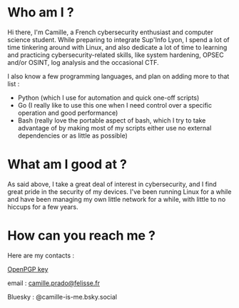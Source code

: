 # Who am I ?
Hi there, I'm Camille, a French cybersecurity enthusiast and computer science student. 
While preparing to integrate Sup'Info Lyon, I spend a lot of time tinkering around with Linux, and also dedicate a lot of time to learning and practicing cybersecurity-related skills, like system hardening, OPSEC and/or OSINT, log analysis and the occasional CTF.

I also know a few programming languages, and plan on adding more to that list :
- Python    (which I use for automation and quick one-off scripts)
- Go        (I really like to use this one when I need control over a specific operation and good performance)
- Bash      (really love the portable aspect of bash, which I try to take advantage of by making most of my scripts either use no external dependencies or as little as possible)

# What am I good at ?
As said above, I take a great deal of interest in cybersecurity, and I find great pride in the security of my devices. I've been running Linux for a while and have been managing my own little network for a while, with little to no hiccups for a few years. 

# How can you reach me ?
Here are my contacts :

[OpenPGP key](https://keys.openpgp.org/vks/v1/by-fingerprint/F8CDDB141B015DE27BF913092A1F095D6B27A601)

email         : camille.prado@felisse.fr

Bluesky       : @camille-is-me.bsky.social
<!---
TheDarkWolfer/TheDarkWolfer is a ✨ special ✨ repository because its `README.md` (this file) appears on your GitHub profile.
You can click the Preview link to take a look at your changes.
--->
